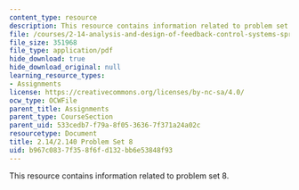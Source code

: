 ```yaml
---
content_type: resource
description: This resource contains information related to problem set 8.
file: /courses/2-14-analysis-and-design-of-feedback-control-systems-spring-2014/b967c0837f358f6fd132bb6e53848f93_MIT2_14S14_Problem_Set_8.pdf
file_size: 351968
file_type: application/pdf
hide_download: true
hide_download_original: null
learning_resource_types:
- Assignments
license: https://creativecommons.org/licenses/by-nc-sa/4.0/
ocw_type: OCWFile
parent_title: Assignments
parent_type: CourseSection
parent_uid: 533cedb7-f79a-8f05-3636-7f371a24a02c
resourcetype: Document
title: 2.14/2.140 Problem Set 8
uid: b967c083-7f35-8f6f-d132-bb6e53848f93
---
```

This resource contains information related to problem set 8.